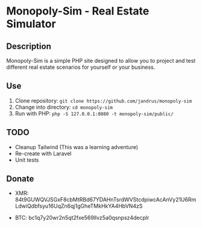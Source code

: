 # Monopoly-Sim - Real Estate Simulator


## Description

Monopoly-Sim is a simple PHP site designed to allow you to project and test different real estate scenarios for yourself or your business.


##  Use

1. Clone repository: `git clone https://github.com/jandrus/monopoly-sim`
1. Change into directory: `cd monopoly-sim`
1. Run with PHP: `php -S 127.0.0.1:8080 -t monopoly-sim/public/ `


## TODO

* Cleanup Tailwind (This was a learning adventure)
* Re-create with Laravel
* Unit tests


## Donate

* XMR: 84t9GUWQVJSGxF8cbMtRBd67YDAHnTsrdWVStcdpiwcAcAnVy21U6RmLdwiQdbfsyu16UqZn6qj1gGheTMkHkYA4HbVN4zS

* BTC: bc1q7y20wr2n5qt2fxe569llvz5a0qsnpsz4decplr
